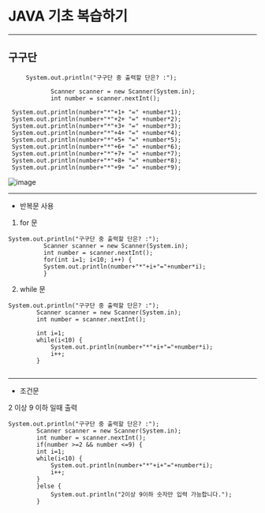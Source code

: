 # JAVA 기초 복습하기
---
## 구구단

```
     System.out.println("구구단 중 출력할 단은? :"); 
```

```
		 	Scanner scanner = new Scanner(System.in); 
		 	int number = scanner.nextInt();
```

```
 System.out.println(number+"*"+1+ "=" +number*1);
 System.out.println(number+"*"+2+ "=" +number*2);
 System.out.println(number+"*"+3+ "=" +number*3);
 System.out.println(number+"*"+4+ "=" +number*4);
 System.out.println(number+"*"+5+ "=" +number*5);
 System.out.println(number+"*"+6+ "=" +number*6);
 System.out.println(number+"*"+7+ "=" +number*7);
 System.out.println(number+"*"+8+ "=" +number*8);
 System.out.println(number+"*"+9+ "=" +number*9);
```

![image](https://user-images.githubusercontent.com/66653324/102690020-f70e0580-4245-11eb-8f40-5fbd84c4fe41.png)

---
* 반복문 사용

1. for 문


```
System.out.println("구구단 중 출력할 단은? :"); 
		  Scanner scanner = new Scanner(System.in); 
		  int number = scanner.nextInt(); 
		  for(int i=1; i<10; i++) {
		  System.out.println(number+"*"+i+"="+number*i); 
		  }

```

2. while 문


```
System.out.println("구구단 중 출력할 단은? :");
		Scanner scanner = new Scanner(System.in);
		int number = scanner.nextInt();
	
		int i=1;
		while(i<10) {
			System.out.println(number+"*"+i+"="+number*i);
			i++;
		}
	

```

----

* 조건문

2 이상 9 이하 일때 출력

```
System.out.println("구구단 중 출력할 단은? :");
		Scanner scanner = new Scanner(System.in);
		int number = scanner.nextInt();
		if(number >=2 && number <=9) {
		int i=1;
		while(i<10) {
			System.out.println(number+"*"+i+"="+number*i);
			i++;
		}
		}else {
			System.out.println("2이상 9이하 숫자만 입력 가능합니다.");
		}
```
